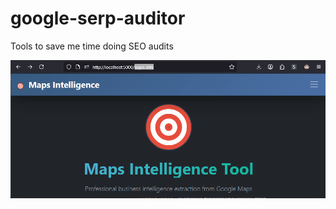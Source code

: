 # google-serp-auditor
Tools to save me time doing SEO audits

![](https://github.com/rubysash/google-serp-auditor/blob/master/v1/docs/demo.gif?raw=true)
